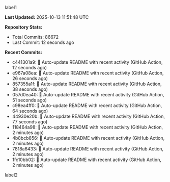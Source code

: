 
label1 
<!-- ACTIVITY_START -->
**Last Updated:** 2025-10-13 11:51:48 UTC

**Repository Stats:**
- Total Commits: 86672
- Last Commit: 12 seconds ago

**Recent Commits:**
- c441301a9: 🤖 Auto-update README with recent activity (GitHub Action, 12 seconds ago)
- e967a08ea: 🤖 Auto-update README with recent activity (GitHub Action, 26 seconds ago)
- 857355a1f: 🤖 Auto-update README with recent activity (GitHub Action, 38 seconds ago)
- 057d0ea40: 🤖 Auto-update README with recent activity (GitHub Action, 51 seconds ago)
- c98ea4ff0: 🤖 Auto-update README with recent activity (GitHub Action, 64 seconds ago)
- 44930e20b: 🤖 Auto-update README with recent activity (GitHub Action, 77 seconds ago)
- 118464a98: 🤖 Auto-update README with recent activity (GitHub Action, 2 minutes ago)
- 4b8bcb856: 🤖 Auto-update README with recent activity (GitHub Action, 2 minutes ago)
- 7818a6433: 🤖 Auto-update README with recent activity (GitHub Action, 2 minutes ago)
- 1fc10bb02: 🤖 Auto-update README with recent activity (GitHub Action, 2 minutes ago)
<!-- ACTIVITY_END -->

label2
